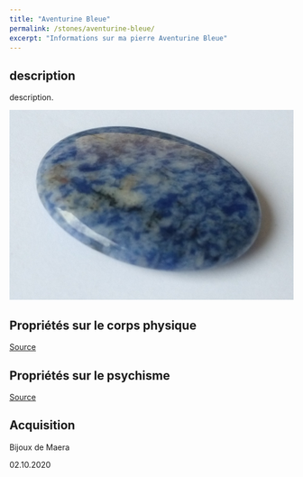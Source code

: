 ```yaml
---
title: "Aventurine Bleue"
permalink: /stones/aventurine-bleue/
excerpt: "Informations sur ma pierre Aventurine Bleue"
---
```


## description
description.

![Aventurine Bleue](/images/stones/AventurineBleue_BijouxDeMaera_20201002.jpg "Aventurine Bleue")

## Propriétés sur le corps physique


[Source](https://)


## Propriétés sur le psychisme


[Source](https://)

## Acquisition
Bijoux de Maera

02.10.2020
